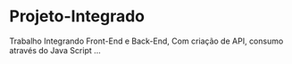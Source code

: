# Projeto-Integrado
Trabalho Integrando Front-End e Back-End, Com criação de API, consumo através do Java Script ...
